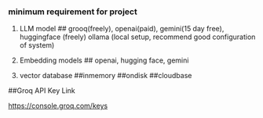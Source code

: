 ### minimum requirement for project

1. LLM model ## grooq(freely), openai(paid), gemini(15 day free), huggingface (freely) ollama (local setup, recommend good configuration of system)
2. Embedding models ## openai, hugging face, gemini

3. vector database  ##inmemory ##ondisk ##cloudbase

##Groq API Key Link

https://console.groq.com/keys